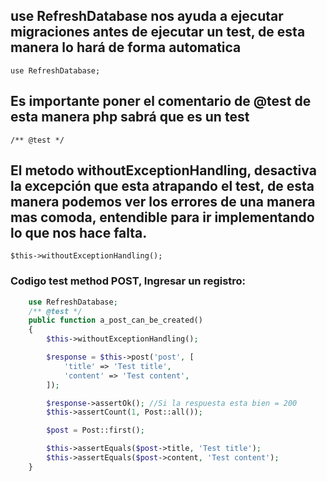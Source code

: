 ## use RefreshDatabase nos ayuda a ejecutar migraciones antes de ejecutar un test, de esta manera lo hará de forma automatica

`use RefreshDatabase;`

## Es importante poner el comentario de @test de esta manera php sabrá que es un test

`/** @test */`

## El metodo withoutExceptionHandling, desactiva la excepción que esta atrapando el test, de esta manera podemos ver los errores de una manera mas comoda, entendible para ir implementando lo que nos hace falta.

`$this->withoutExceptionHandling();`

### Codigo test method POST, Ingresar un registro:

```php
    use RefreshDatabase;
    /** @test */
    public function a_post_can_be_created()
    {
        $this->withoutExceptionHandling();

        $response = $this->post('post', [
            'title' => 'Test title',
            'content' => 'Test content',
        ]);

        $response->assertOk(); //Si la respuesta esta bien = 200
        $this->assertCount(1, Post::all());

        $post = Post::first();

        $this->assertEquals($post->title, 'Test title');
        $this->assertEquals($post->content, 'Test content');
    }
```
